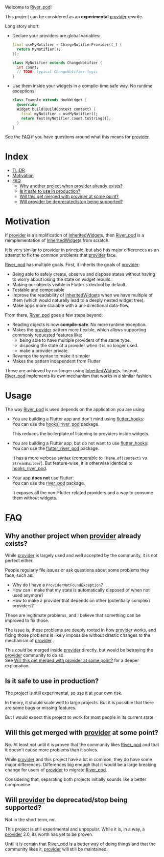 Welcome to [River_pod]!

This project can be considered as an **experimental** [provider] rewrite.

Long story short:

- Declare your providers are global variables:

  ```dart
  final useMyNotifier = ChangeNotifierProvider((_) {
    return MyNotifier();
  });

  class MyNotifier extends ChangeNotifier {
    int count;
    // TODO: typical ChangeNotifier logic
  }
  ```

* Use them inside your widgets in a compile-time safe way. No runtime exceptions!

  ```dart
  class Example extends HookWidget {
    @override
    Widget build(BuildContext context) {
      final myNotifier = useMyNotifier();
      return Text(myNotifier.count.toString());
    }
  }
  ```

See the [FAQ](#FAQ) if you have questions around what this means for [provider].

# Index

- [TL;DR](#tldr)
- [Motivation](#motivation)
- [FAQ](#faq)
  - [Why another project when provider already exists?](#why-another-project-when-provider-already-exists)
  - [Is it safe to use in production?](#is-it-safe-to-use-in-production)
  - [Will this get merged with provider at some point?](#will-this-get-merged-with-provider-at-some-point)
  - [Will provider be deprecated/stop being supported?](#will-provider-be-deprecatedstop-being-supported)

# Motivation

If [provider] is a simplification of [InheritedWidget]s, then [River_pod] is
a reimplementation of [InheritedWidget]s from scratch.

It is very similar to [provider] in principle, but also has major differences
as an attempt to fix the common problems that [provider] face.

[River_pod] has multiple goals. First, it inherits the goals of [provider]:

- Being able to safely create, observe and dispose states without having to worry about
  losing the state on widget rebuild.
- Making our objects visible in Flutter's devtool by default.
- Testable and composable
- Improve the readability of [InheritedWidget]s when we have multiple of them
  (which would naturally lead to a deeply nested widget tree).
- Make apps more scalable with a uni-directional data-flow.

From there, [River_pod] goes a few steps beyond:

- Reading objects is now **compile-safe**. No more runtime exception.
- Makes the [provider] pattern more flexible, which allows supporting commonly
  requested features like:
  - being able to have multiple providers of the same type.
  - disposing the state of a provider when it is no longer used.
  - make a provider private.
- Revamps the syntax to make it simpler
- Makes the pattern independent from Flutter

These are achieved by no-longer using [InheritedWidget]s. Instead, [River_pod]
implements its own mechanism that works in a similar fashion.

# Usage

The way [River_pod] is used depends on the application you are using:

- You are building a Flutter app and don't mind using [flutter_hooks]:\
  You can use the [hooks_river_pod] package.

  This reduces the boilerplate of listening to providers inside widgets.

- You are building a Flutter app, but do not want to use [flutter_hooks]:\
  You can use the [flutter_river_pod] package.

  It has a more verbose syntax (comparable to `Theme.of(context)` vs `StreamBuilder`).
  But feature-wise, it is otherwise identical to [hooks_river_pod].

- Your app **does not** use Flutter:\
  You can use the [river_pod] package.

  It exposes all the non-Flutter-related providers and a way to consume them without widgets.

# FAQ

## Why another project when [provider] already exists?

While [provider] is largely used and well accepted by the community,
it is not perfect either.

People regularly file issues or ask questions about some problems they face, such as:

- Why do I have a `ProviderNotFoundException`?
- How can I make that my state is automatically disposed of when not used anymore?
- How to make a provider that depends on other (potentially complex) providers?

These are legitimate problems, and I believe that something can be improved to fix
those.

The issue is, these problems are deeply rooted in how [provider] works, and
fixing those problems is likely impossible without drastic changes to the
mechanism of [provider].

This _could_ be merged inside [provider] directly, but would be betraying the
[provider] community to do so.\
See [Will this get merged with provider at some point?](#will-this-get-merged-with-provider-at-some-point)
for a deeper explanation.

## Is it safe to use in production?

The project is still experimental, so use it at your own risk.

In theory, it should scale well to large projects. But it is possible that
there are some bugs or missing features.

But I would expect this project to work for most people in its current state

## Will this get merged with [provider] at some point?

No. At least not until it is proven that the community likes [River_pod]
and that it doesn't cause more problems than it solves.

While [provider] and this project have a lot in common, they do have some
major differences. Differences big enough that it would be a large breaking
change for users of [provider] to migrate [River_pod].

Considering that, separating both projects initially sounds like a better
compromise.

## Will [provider] be deprecated/stop being supported?

Not in the short term, no.

This project is still experimental and unpopular. While it is, in a way,
a [provider] 2.0, its worth has yet to be proven.

Until it is certain that [River_pod] is a better way of doing things
and that the community likes it, [provider] will still be maintained.

[provider]: https://github.com/rrousselGit/provider
[river_pod]: https://github.com/rrousselGit/River_pod
[flutter_hooks]: https://github.com/rrousselGit/flutter_hooks
[inheritedwidget]: https://api.flutter.dev/flutter/widgets/InheritedWidget-class.html
[hooks_river_pod]: https://pub.dev/packages/hooks_river_pod
[flutter_river_pod]: https://pub.dev/packages/flutter_river_pod
